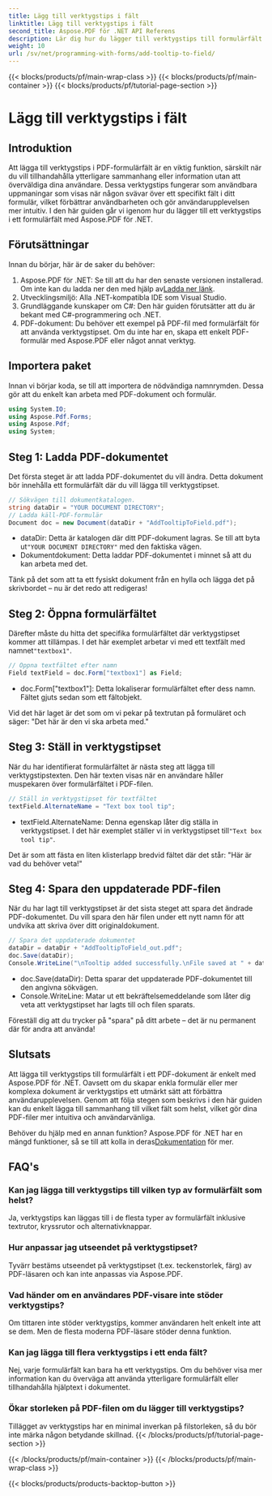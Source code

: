 ```yaml
---
title: Lägg till verktygstips i fält
linktitle: Lägg till verktygstips i fält
second_title: Aspose.PDF för .NET API Referens
description: Lär dig hur du lägger till verktygstips till formulärfält i PDF-dokument med Aspose.PDF för .NET i den här steg-för-steg-guiden. Förbättra användbarheten och användarupplevelsen.
weight: 10
url: /sv/net/programming-with-forms/add-tooltip-to-field/
---
```


{{< blocks/products/pf/main-wrap-class >}}
{{< blocks/products/pf/main-container >}}
{{< blocks/products/pf/tutorial-page-section >}}

# Lägg till verktygstips i fält

## Introduktion

Att lägga till verktygstips i PDF-formulärfält är en viktig funktion, särskilt när du vill tillhandahålla ytterligare sammanhang eller information utan att överväldiga dina användare. Dessa verktygstips fungerar som användbara uppmaningar som visas när någon svävar över ett specifikt fält i ditt formulär, vilket förbättrar användbarheten och gör användarupplevelsen mer intuitiv. I den här guiden går vi igenom hur du lägger till ett verktygstips i ett formulärfält med Aspose.PDF för .NET.

## Förutsättningar

Innan du börjar, här är de saker du behöver:

1.  Aspose.PDF för .NET: Se till att du har den senaste versionen installerad. Om inte kan du ladda ner den med hjälp av[Ladda ner länk](https://releases.aspose.com/pdf/net/).
2. Utvecklingsmiljö: Alla .NET-kompatibla IDE som Visual Studio.
3. Grundläggande kunskaper om C#: Den här guiden förutsätter att du är bekant med C#-programmering och .NET.
4. PDF-dokument: Du behöver ett exempel på PDF-fil med formulärfält för att använda verktygstipset. Om du inte har en, skapa ett enkelt PDF-formulär med Aspose.PDF eller något annat verktyg.

## Importera paket

Innan vi börjar koda, se till att importera de nödvändiga namnrymden. Dessa gör att du enkelt kan arbeta med PDF-dokument och formulär.

```csharp
using System.IO;
using Aspose.Pdf.Forms;
using Aspose.Pdf;
using System;
```

## Steg 1: Ladda PDF-dokumentet

Det första steget är att ladda PDF-dokumentet du vill ändra. Detta dokument bör innehålla ett formulärfält där du vill lägga till verktygstipset.

```csharp
// Sökvägen till dokumentkatalogen.
string dataDir = "YOUR DOCUMENT DIRECTORY";
// Ladda käll-PDF-formulär
Document doc = new Document(dataDir + "AddTooltipToField.pdf");
```

-  dataDir: Detta är katalogen där ditt PDF-dokument lagras. Se till att byta ut`"YOUR DOCUMENT DIRECTORY"` med den faktiska vägen.
- Dokumentdokument: Detta laddar PDF-dokumentet i minnet så att du kan arbeta med det.

Tänk på det som att ta ett fysiskt dokument från en hylla och lägga det på skrivbordet – nu är det redo att redigeras!

## Steg 2: Öppna formulärfältet

 Därefter måste du hitta det specifika formulärfältet där verktygstipset kommer att tillämpas. I det här exemplet arbetar vi med ett textfält med namnet`"textbox1"`.

```csharp
// Öppna textfältet efter namn
Field textField = doc.Form["textbox1"] as Field;
```

- doc.Form["textbox1"]: Detta lokaliserar formulärfältet efter dess namn. Fältet gjuts sedan som ett fältobjekt.
  
Vid det här laget är det som om vi pekar på textrutan på formuläret och säger: "Det här är den vi ska arbeta med."

## Steg 3: Ställ in verktygstipset

När du har identifierat formulärfältet är nästa steg att lägga till verktygstipstexten. Den här texten visas när en användare håller muspekaren över formulärfältet i PDF-filen.

```csharp
// Ställ in verktygstipset för textfältet
textField.AlternateName = "Text box tool tip";
```

-  textField.AlternateName: Denna egenskap låter dig ställa in verktygstipset. I det här exemplet ställer vi in verktygstipset till`"Text box tool tip"`.

Det är som att fästa en liten klisterlapp bredvid fältet där det står: "Här är vad du behöver veta!"

## Steg 4: Spara den uppdaterade PDF-filen

När du har lagt till verktygstipset är det sista steget att spara det ändrade PDF-dokumentet. Du vill spara den här filen under ett nytt namn för att undvika att skriva över ditt originaldokument.

```csharp
// Spara det uppdaterade dokumentet
dataDir = dataDir + "AddTooltipToField_out.pdf";
doc.Save(dataDir);
Console.WriteLine("\nTooltip added successfully.\nFile saved at " + dataDir);
```

- doc.Save(dataDir): Detta sparar det uppdaterade PDF-dokumentet till den angivna sökvägen.
- Console.WriteLine: Matar ut ett bekräftelsemeddelande som låter dig veta att verktygstipset har lagts till och filen sparats.

Föreställ dig att du trycker på "spara" på ditt arbete – det är nu permanent där för andra att använda!

## Slutsats

Att lägga till verktygstips till formulärfält i ett PDF-dokument är enkelt med Aspose.PDF för .NET. Oavsett om du skapar enkla formulär eller mer komplexa dokument är verktygstips ett utmärkt sätt att förbättra användarupplevelsen. Genom att följa stegen som beskrivs i den här guiden kan du enkelt lägga till sammanhang till vilket fält som helst, vilket gör dina PDF-filer mer intuitiva och användarvänliga.

 Behöver du hjälp med en annan funktion? Aspose.PDF för .NET har en mängd funktioner, så se till att kolla in deras[Dokumentation](https://reference.aspose.com/pdf/net/) för mer.

## FAQ's

### Kan jag lägga till verktygstips till vilken typ av formulärfält som helst?  
Ja, verktygstips kan läggas till i de flesta typer av formulärfält inklusive textrutor, kryssrutor och alternativknappar.

### Hur anpassar jag utseendet på verktygstipset?  
Tyvärr bestäms utseendet på verktygstipset (t.ex. teckenstorlek, färg) av PDF-läsaren och kan inte anpassas via Aspose.PDF.

### Vad händer om en användares PDF-visare inte stöder verktygstips?  
Om tittaren inte stöder verktygstips, kommer användaren helt enkelt inte att se dem. Men de flesta moderna PDF-läsare stöder denna funktion.

### Kan jag lägga till flera verktygstips i ett enda fält?  
Nej, varje formulärfält kan bara ha ett verktygstips. Om du behöver visa mer information kan du överväga att använda ytterligare formulärfält eller tillhandahålla hjälptext i dokumentet.

### Ökar storleken på PDF-filen om du lägger till verktygstips?  
Tillägget av verktygstips har en minimal inverkan på filstorleken, så du bör inte märka någon betydande skillnad.
{{< /blocks/products/pf/tutorial-page-section >}}

{{< /blocks/products/pf/main-container >}}
{{< /blocks/products/pf/main-wrap-class >}}

{{< blocks/products/products-backtop-button >}}
